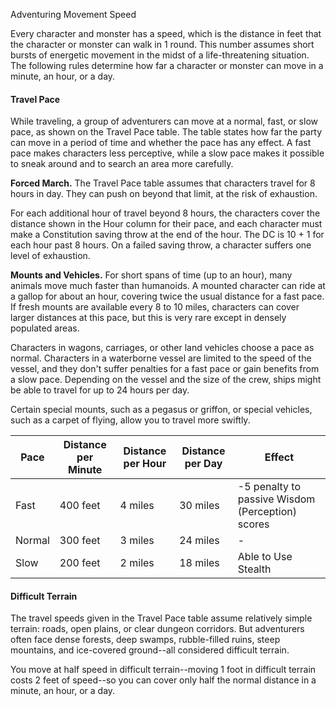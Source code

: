 Adventuring
Movement
Speed
<p>
  Every character and monster has a speed, which is the distance in feet that the character or monster can walk in 1 round. This number assumes short bursts of energetic movement in the midst of a life-threatening situation. The following rules determine how far a character or monster can move in a minute, an hour, or a day.
</p>
        <h4>Travel Pace</h4>
<p>
  While traveling, a group of adventurers can move at a normal, fast, or slow pace, as shown on the Travel Pace table. The table states how far the party can move in a period of time and whether the pace has any effect. A fast pace makes characters less perceptive, while a slow pace makes it possible to sneak around and to search an area more carefully.
</p>
<p>
  <strong>Forced March.</strong> The Travel Pace table assumes that characters travel for 8 hours in day. They can push on beyond that limit, at the risk of exhaustion.
</p>
<p>
  For each additional hour of travel beyond 8 hours, the characters cover the distance shown in the Hour column for their pace, and each character must make a Constitution saving throw at the end of the hour. The DC is 10 + 1 for each hour past 8 hours. On a failed saving throw, a character suffers one level of exhaustion.
</p>
<p>
  <strong>Mounts and Vehicles.</strong> For short spans of time (up to an hour), many animals move much faster than humanoids. A mounted character can ride at a gallop for about an hour, covering twice the usual distance for a fast pace. If fresh mounts are available every 8 to 10 miles, characters can cover larger distances at this pace, but this is very rare except in densely populated areas.
</p>
<p>
  Characters in wagons, carriages, or other land vehicles choose a pace as normal. Characters in a waterborne vessel are limited to the speed of the vessel, and they don't suffer penalties for a fast pace or gain benefits from a slow pace. Depending on the vessel and the size of the crew, ships might be able to travel for up to 24 hours per day.
</p>
<p>
  Certain special mounts, such as a pegasus or griffon, or special vehicles, such as a carpet of flying, allow you to travel more swiftly.
</p>
<table class="table table-sm">
  <thead>
    <tr><th>Pace</th><th>Distance per Minute</th><th>Distance per Hour</th><th>Distance per Day</th><th>Effect</th></tr>
  </thead>
  <tbody>
    <tr><td>Fast</td><td>400 feet</td><td>4 miles</td><td>30 miles</td><td>-5 penalty to passive Wisdom (Perception) scores</td></tr>
    <tr><td>Normal</td><td>300 feet</td><td>3 miles</td><td>24 miles</td><td>-</td></tr>
    <tr><td>Slow</td><td>200 feet</td><td>2 miles</td><td>18 miles</td><td>Able to Use Stealth</td></tr>
  </tbody>
</table>
<h4>Difficult Terrain</h4>
<p>
  The travel speeds given in the Travel Pace table assume relatively simple terrain: roads, open plains, or clear dungeon corridors. But adventurers often face dense forests, deep swamps, rubble-filled ruins, steep mountains, and ice-covered ground--all considered difficult terrain.
</p>
<p>
  You move at half speed in difficult terrain--moving 1 foot in difficult terrain costs 2 feet of speed--so you can cover only half the normal distance in a minute, an hour, or a day.
</p>